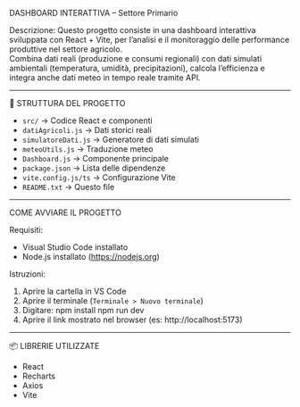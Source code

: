 DASHBOARD INTERATTIVA – Settore Primario


Descrizione:
Questo progetto consiste in una dashboard interattiva sviluppata con React + Vite, per l’analisi e il monitoraggio delle performance produttive nel settore agricolo.  
Combina dati reali (produzione e consumi regionali) con dati simulati ambientali (temperatura, umidità, precipitazioni), calcola l’efficienza e integra anche dati meteo in tempo reale tramite API.

---

📁 STRUTTURA DEL PROGETTO

- `src/` → Codice React e componenti
- `datiAgricoli.js` → Dati storici reali
- `simulatoreDati.js` → Generatore di dati simulati
- `meteoUtils.js` → Traduzione meteo
- `Dashboard.js` → Componente principale
- `package.json` → Lista delle dipendenze
- `vite.config.js/ts` → Configurazione Vite
- `README.txt` → Questo file

---

 COME AVVIARE IL PROGETTO

Requisiti:
- Visual Studio Code installato
- Node.js installato (https://nodejs.org)

Istruzioni:
1. Aprire la cartella in VS Code
2. Aprire il terminale (`Terminale > Nuovo terminale`)
3. Digitare:
   npm install
   npm run dev
4. Aprire il link mostrato nel browser (es: http://localhost:5173)

---

📦 LIBRERIE UTILIZZATE

- React 
- Recharts 
- Axios 
- Vite 